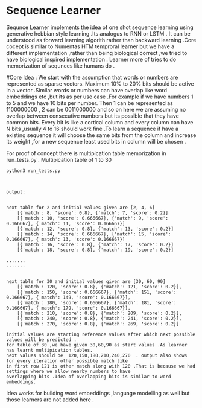 # Sequence Learner
 Sequnce Learner implements the idea of one shot sequence learning using generative hebbian style learning .Its analogus to RNN or LSTM . It can be understood as forward learning algorith rather than backward learning .Core cocept is similar to Numentas HTM temproral learner but we have a different implementation ,rather than being biological correct ,we tried to have biological inspired implementation .
Learner more of tries to do memorization of sequnces like humans do .

#Core Idea :
 We start with the assumption that words or numbers are represented as sparse vectors. Maximum 10% to 20% bits should be active in a vector .Similar words or numbers can have overlap like word embeddings etc ,but its as per use case .For example
 if we have numbers 1 to 5 and we have 10 bits per number. Then 1 can be represented as 1100000000 , 2 can be 0011000000 and so
 on here we are assuming no overlap between consecutive numbers but its possible that they have common bits.
  Every bit is like a cortical column and every column can have N bits ,usually 4 to 16 should work fine .To learn a sequence if have a existing sequence it will choose the same bits from the column and increase its weight ,for a new sequence least used bits in column will be chosen .

 

For proof of concept there is multipication table memorization in run_tests.py .
    Multipication table of 1 to 30 

    python3 run_tests.py

    

    output:


    next table for 2 and initial values given are [2, 4, 6]
        [{'match': 8, 'score': 0.8}, {'match': 7, 'score': 0.2}]
        [{'match': 10, 'score': 0.666667}, {'match': 9, 'score': 0.166667}, {'match': 11, 'score': 0.166667}]
        [{'match': 12, 'score': 0.8}, {'match': 13, 'score': 0.2}]
        [{'match': 14, 'score': 0.666667}, {'match': 15, 'score': 0.166667}, {'match': 13, 'score': 0.166667}]
        [{'match': 16, 'score': 0.8}, {'match': 17, 'score': 0.2}]
        [{'match': 18, 'score': 0.8}, {'match': 19, 'score': 0.2}]

    .......
    .......


    next table for 30 and initial values given are [30, 60, 90]
        [{'match': 120, 'score': 0.8}, {'match': 121, 'score': 0.2}],
        [{'match': 150, 'score': 0.666667}, {'match': 151, 'score': 0.166667}, {'match': 149, 'score': 0.166667}],
        [{'match': 180, 'score': 0.666667}, {'match': 181, 'score': 0.166667}, {'match': 179, 'score': 0.166667}],
        [{'match': 210, 'score': 0.8}, {'match': 209, 'score': 0.2}],
        [{'match': 240, 'score': 0.8}, {'match': 241, 'score': 0.2}],
        [{'match': 270, 'score': 0.8}, {'match': 269, 'score': 0.2}]

    initial values are starting reference values after which next possible values will be predicted .
    for table of 30 ,we have given 30,60,90 as start values .As learner has learnt multipication tables.
    next values should be  120,150,180,210,240,270  . output also shows for every iteration other possible match like 
    in first row 121 is other match along with 120 .That is because we had settings where we allow nearby numbers to have
    overlapping bits .Idea of overlapping bits is similar to word embeddings.


Idea works for building word embeddings ,language modelling as well but those learners are not added here .



